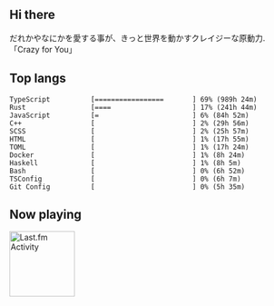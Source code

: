 <!-- deno-fmt-ignore-file -->
## Hi there

だれかやなにかを愛する事が、きっと世界を動かすクレイジーな原動力. 「Crazy for You」



## Top langs

```
TypeScript          [=================       ] 69% (989h 24m)
Rust                [====                    ] 17% (241h 44m)
JavaScript          [=                       ] 6% (84h 52m)
C++                 [                        ] 2% (29h 56m)
SCSS                [                        ] 2% (25h 57m)
HTML                [                        ] 1% (17h 55m)
TOML                [                        ] 1% (17h 24m)
Docker              [                        ] 1% (8h 24m)
Haskell             [                        ] 1% (8h 5m)
Bash                [                        ] 0% (6h 52m)
TSConfig            [                        ] 0% (6h 7m)
Git Config          [                        ] 0% (5h 35m)
```


## Now playing


<a href="https://github.com/kiosion/toru">
  <picture>
    <source media="(prefers-color-scheme: dark)" srcset="https://toru.kio.dev/api/v1/re-taro?blur&border_width=0&border_radius=26&theme=nord">
    <source media="(prefers-color-scheme: light)" srcset="https://toru.kio.dev/api/v1/re-taro?blur&border_width=0&border_radius=26&theme=light">
    <img alt="Last.fm Activity" src="https://toru.kio.dev/api/v1/re-taro?blur&border_width=0&border_radius=26" height="115" />
  </picture>
</a>
